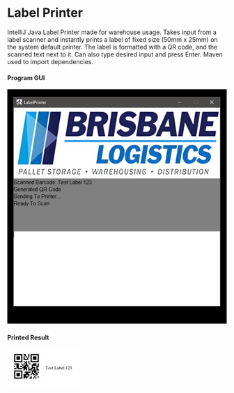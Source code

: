 # Label Printer
IntelliJ Java Label Printer made for warehouse usage. Takes input from a label scanner and instantly prints a label of fixed size (50mm x 25mm) on the system default printer. The label is formatted with a QR code, and the scanned text next to it. Can also type desired input and press Enter. Maven used to import dependencies.

#### Program GUI
![Label 1](Label1.JPG)

#### Printed Result
![Lable 2](Label2.JPG)
